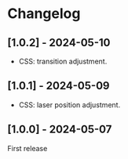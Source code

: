 # Changelog

## [1.0.2] - 2024-05-10
- CSS: transition adjustment.

## [1.0.1] - 2024-05-09
- CSS: laser position adjustment.

## [1.0.0] - 2024-05-07
First release